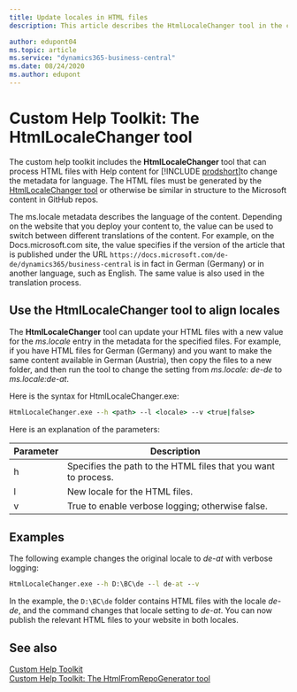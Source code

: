 ```yaml
---
title: Update locales in HTML files
description: This article describes the HtmlLocaleChanger tool in the custom help toolkit for Business Central. 

author: edupont04
ms.topic: article
ms.service: "dynamics365-business-central"
ms.date: 08/24/2020
ms.author: edupont
---
```


# Custom Help Toolkit: The HtmlLocaleChanger tool

The custom help toolkit includes the **HtmlLocaleChanger** tool that can process HTML files with Help content for [!INCLUDE [prodshort](../developer/includes/prodshort.md)]to change the metadata for language. The HTML files must be generated by the [HtmlLocaleChanger tool](custom-help-toolkit-HtmlLocaleChanger.md) or otherwise be similar in structure to the Microsoft content in GitHub repos.  

The ms.locale metadata describes the language of the content. Depending on the website that you deploy your content to, the value can be used to switch between different translations of the content. For example, on the Docs.microsoft.com site, the value specifies if the version of the article that is published under the URL ```https://docs.microsoft.com/de-de/dynamics365/business-central``` is in fact in German (Germany) or in another language, such as English. The same value is also used in the translation process.  

## <a name="htmllocale"></a>Use the HtmlLocaleChanger tool to align locales

The **HtmlLocaleChanger** tool can update your HTML files with a new value for the *ms.locale* entry in the metadata for the specified files. For example, if you have HTML files for German (Germany) and you want to make the same content available in German (Austria), then copy the files to a new folder, and then run the tool to change the setting from *ms.locale: de-de* to *ms.locale:de-at*.  

Here is the syntax for HtmlLocaleChanger.exe:  

```cmd
HtmlLocaleChanger.exe --h <path> --l <locale> --v <true|false>
```

Here is an explanation of the parameters:

|Parameter   |Description  |
|------------|-------------|
|h|Specifies the path to the HTML files that you want to process. |
|l|New locale for the HTML files. |
|v|True to enable verbose logging; otherwise false.|

## Examples

The following example changes the original locale to *de-at* with verbose logging:

```cmd
HtmlLocaleChanger.exe --h D:\BC\de --l de-at --v
```

In the example, the `D:\BC\de` folder contains HTML files with the locale *de-de*, and the command changes that locale setting to *de-at*. You can now publish the relevant HTML files to your website in both locales.  

## See also

[Custom Help Toolkit](custom-help-tooltkit.md)  
[Custom Help Toolkit: The HtmlFromRepoGenerator tool](custom-help-toolkit-HtmlFromRepoGenerator.md)  
